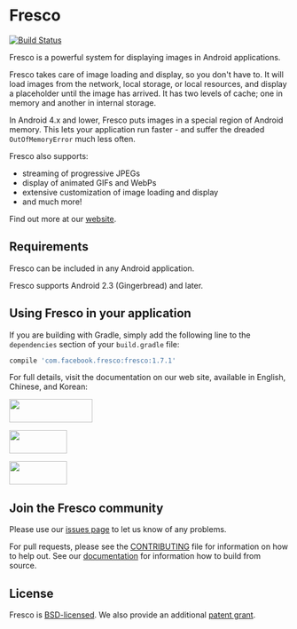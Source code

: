 # Fresco

[![Build Status](https://circleci.com/gh/facebook/fresco.svg?style=shield)](https://circleci.com/gh/facebook/fresco)

Fresco is a powerful system for displaying images in Android applications.

Fresco takes care of image loading and display, so you don't have to. It will load images from the network, local storage, or local resources, and display a placeholder until the image has arrived. It has two levels of cache; one in memory and another in internal storage.

In Android 4.x and lower, Fresco puts images in a special region of Android memory. This lets your application run faster - and suffer the dreaded `OutOfMemoryError` much less often.

Fresco also supports:

* streaming of progressive JPEGs
* display of animated GIFs and WebPs
* extensive customization of image loading and display
* and much more!

Find out more at our [website](http://frescolib.org/index.html).

## Requirements

Fresco can be included in any Android application.

Fresco supports Android 2.3 (Gingerbread) and later.

## Using Fresco in your application

If you are building with Gradle, simply add the following line to the `dependencies` section of your `build.gradle` file:

```groovy
compile 'com.facebook.fresco:fresco:1.7.1'
```

For full details, visit the documentation on our web site, available in English, Chinese, and Korean:

<a href="http://frescolib.org/docs/index.html"><img src="http://frescolib.org/static/GetStarted-en.png" width="150" height="42"/></a>

<a href="http://fresco-cn.org/docs/index.html"><img src="http://frescolib.org/static/GetStarted-zh.png" width="104" height="42"/></a>

<a href="http://fresco.recrack.com/docs/index.html"><img src="http://frescolib.org/static/GetStarted-ko.png" width="104" height="42"/></a>

## Join the Fresco community

Please use our [issues page](https://github.com/facebook/fresco/issues) to let us know of any problems.

For pull requests, please see the [CONTRIBUTING](https://github.com/facebook/fresco/blob/master/CONTRIBUTING.md) file for information on how to help out. See our [documentation](http://frescolib.org/docs/building-from-source.html) for information how to build from source.


## License
Fresco is [BSD-licensed](https://github.com/facebook/fresco/blob/master/LICENSE). We also provide an additional [patent grant](https://github.com/facebook/fresco/blob/master/PATENTS).
